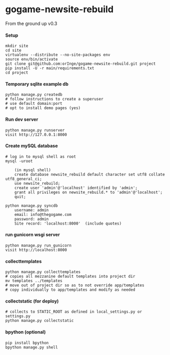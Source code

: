 gogame-newsite-rebuild
======================

From the ground up
v0.3

#### Setup
    mkdir site
    cd site
    virtualenv --distribute --no-site-packages env
    source env/bin/activate
    git clone git@github.com:orInge/gogame-newsite-rebuild.git project
    pip install -U -r main/requirements.txt
    cd project


#### Temporary sqlite example db
    python manage.py createdb
    # follow instructions to create a superuser
    # use default domain:port
    # opt to install demo pages (yes)
#### Run dev server
    python manage.py runserver
    visit http://127.0.0.1:8000


#### Create mySQL database
    
    # log in to mysql shell as root
    mysql -uroot
    
        (in mysql shell)
        create database newsite_rebuild default character set utf8 collate utf8_general_ci;
        use newsite_rebuild;
        create user 'admin'@'localhost' identified by 'admin';
        grant all privileges on newsite_rebuild.* to 'admin'@'localhost';
        quit;

    python manage.py syncdb
        username: admin
        email: info@thegogame.com
        password: admin
        Site record: 'localhost:8000'  (include quotes)

#### run gunicorn wsgi server
    python manage.py run_gunicorn
    visit http://localhost:8000


#### collecttemplates
    python manage.py collecttemplates
    # copies all mezzanine default templates into project dir
    mv templates ../templates
    # move out of project dir so as to not override app/templates
    # copy individually to app/templates and modify as needed

#### collectstatic (for deploy)
    # collects to STATIC_ROOT as defined in local_settings.py or settings.py
    python manage.py collectstatic


#### bpython (optional)
    pip install bpython
    bpython manage.py shell
